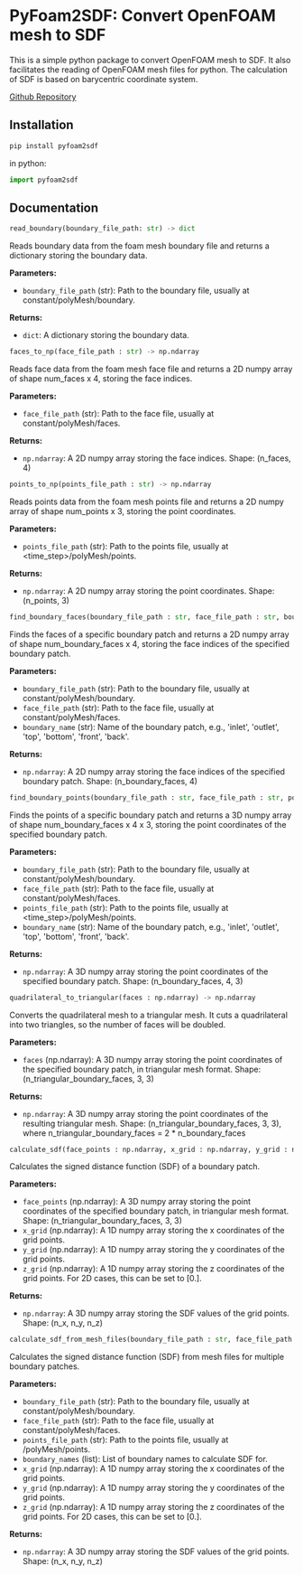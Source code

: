 # PyFoam2SDF: Convert OpenFOAM mesh to SDF

This is a simple python package to convert OpenFOAM mesh to SDF. It also facilitates the reading of OpenFOAM mesh files for python.
The calculation of SDF is based on barycentric coordinate system.

[Github Repository](https://github.com/srl-ethz/Foam-mesh-reading)

## Installation

```bash
pip install pyfoam2sdf
```

in python:

```python
import pyfoam2sdf
```

## Documentation

```python
read_boundary(boundary_file_path: str) -> dict
```

Reads boundary data from the foam mesh boundary file and returns a dictionary storing the boundary data.

**Parameters:**

- `boundary_file_path` (str): Path to the boundary file, usually at constant/polyMesh/boundary.

**Returns:**

- `dict`: A dictionary storing the boundary data.

```python
faces_to_np(face_file_path : str) -> np.ndarray
```

Reads face data from the foam mesh face file and returns a 2D numpy array of shape num_faces x 4, storing the face indices.

**Parameters:**

- `face_file_path` (str): Path to the face file, usually at constant/polyMesh/faces.

**Returns:**

- `np.ndarray`: A 2D numpy array storing the face indices. Shape: (n_faces, 4)

```python
points_to_np(points_file_path : str) -> np.ndarray
```

Reads points data from the foam mesh points file and returns a 2D numpy array of shape num_points x 3, storing the point coordinates.

**Parameters:**

- `points_file_path` (str): Path to the points file, usually at <time_step>/polyMesh/points.

**Returns:**

- `np.ndarray`: A 2D numpy array storing the point coordinates. Shape: (n_points, 3)

```python
find_boundary_faces(boundary_file_path : str, face_file_path : str, boundary_name : str) -> np.ndarray
```

Finds the faces of a specific boundary patch and returns a 2D numpy array of shape num_boundary_faces x 4, storing the face indices of the specified boundary patch.

**Parameters:**

- `boundary_file_path` (str): Path to the boundary file, usually at constant/polyMesh/boundary.
- `face_file_path` (str): Path to the face file, usually at constant/polyMesh/faces.
- `boundary_name` (str): Name of the boundary patch, e.g., 'inlet', 'outlet', 'top', 'bottom', 'front', 'back'.

**Returns:**

- `np.ndarray`: A 2D numpy array storing the face indices of the specified boundary patch. Shape: (n_boundary_faces, 4)

```python
find_boundary_points(boundary_file_path : str, face_file_path : str, points_file_path : str, boundary_name : str) -> np.ndarray
```

Finds the points of a specific boundary patch and returns a 3D numpy array of shape num_boundary_faces x 4 x 3, storing the point coordinates of the specified boundary patch.

**Parameters:**

- `boundary_file_path` (str): Path to the boundary file, usually at constant/polyMesh/boundary.
- `face_file_path` (str): Path to the face file, usually at constant/polyMesh/faces.
- `points_file_path` (str): Path to the points file, usually at <time_step>/polyMesh/points.
- `boundary_name` (str): Name of the boundary patch, e.g., 'inlet', 'outlet', 'top', 'bottom', 'front', 'back'.

**Returns:**

- `np.ndarray`: A 3D numpy array storing the point coordinates of the specified boundary patch. Shape: (n_boundary_faces, 4, 3)

```python
quadrilateral_to_triangular(faces : np.ndarray) -> np.ndarray
```

Converts the quadrilateral mesh to a triangular mesh. It cuts a quadrilateral into two triangles, so the number of faces will be doubled.

**Parameters:**

- `faces` (np.ndarray): A 3D numpy array storing the point coordinates of the specified boundary patch, in triangular mesh format. Shape: (n_triangular_boundary_faces, 3, 3)

**Returns:**

- `np.ndarray`: A 3D numpy array storing the point coordinates of the resulting triangular mesh. Shape: (n_triangular_boundary_faces, 3, 3), where n_triangular_boundary_faces = 2 * n_boundary_faces

```python
calculate_sdf(face_points : np.ndarray, x_grid : np.ndarray, y_grid : np.ndarray, z_grid : np.ndarray) -> np.ndarray
```

Calculates the signed distance function (SDF) of a boundary patch.

**Parameters:**

- `face_points` (np.ndarray): A 3D numpy array storing the point coordinates of the specified boundary patch, in triangular mesh format. Shape: (n_triangular_boundary_faces, 3, 3)
- `x_grid` (np.ndarray): A 1D numpy array storing the x coordinates of the grid points.
- `y_grid` (np.ndarray): A 1D numpy array storing the y coordinates of the grid points.
- `z_grid` (np.ndarray): A 1D numpy array storing the z coordinates of the grid points. For 2D cases, this can be set to [0.].

**Returns:**

- `np.ndarray`: A 3D numpy array storing the SDF values of the grid points. Shape: (n_x, n_y, n_z)

```python
calculate_sdf_from_mesh_files(boundary_file_path : str, face_file_path : str, points_file_path : str, boundary_names : list, x_grid : np.ndarray, y_grid : np.ndarray, z_grid : np.ndarray) -> np.ndarray
```

Calculates the signed distance function (SDF) from mesh files for multiple boundary patches.

**Parameters:**

- `boundary_file_path` (str): Path to the boundary file, usually at constant/polyMesh/boundary.
- `face_file_path` (str): Path to the face file, usually at constant/polyMesh/faces.
- `points_file_path` (str): Path to the points file, usually at <time step>/polyMesh/points.
- `boundary_names` (list): List of boundary names to calculate SDF for.
- `x_grid` (np.ndarray): A 1D numpy array storing the x coordinates of the grid points.
- `y_grid` (np.ndarray): A 1D numpy array storing the y coordinates of the grid points.
- `z_grid` (np.ndarray): A 1D numpy array storing the z coordinates of the grid points. For 2D cases, this can be set to [0.].

**Returns:**

- `np.ndarray`: A 3D numpy array storing the SDF values of the grid points. Shape: (n_x, n_y, n_z)
